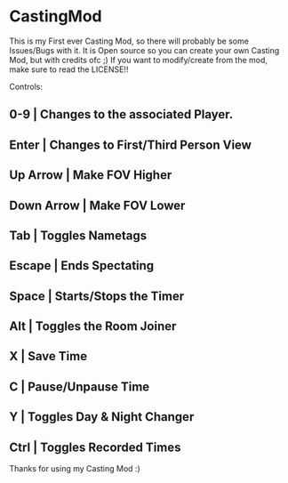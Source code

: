 # CastingMod
This is my First ever Casting Mod, so there will probably be some Issues/Bugs with it.
It is Open source so you can create your own Casting Mod, but with credits ofc ;)
If you want to modify/create from the mod, make sure to read the LICENSE!!

Controls:

0-9 | Changes to the associated Player.
-----------------------------------------
Enter | Changes to First/Third Person View
-----------------------------------------
Up Arrow | Make FOV Higher
-----------------------------------------
Down Arrow | Make FOV Lower
-----------------------------------------
Tab | Toggles Nametags
-----------------------------------------
Escape | Ends Spectating
-----------------------------------------
Space | Starts/Stops the Timer
-----------------------------------------
Alt | Toggles the Room Joiner
-----------------------------------------
X | Save Time
-----------------------------------------
C | Pause/Unpause Time
-----------------------------------------
Y | Toggles Day & Night Changer
-----------------------------------------
Ctrl | Toggles Recorded Times
-----------------------------------------


Thanks for using my Casting Mod :)
